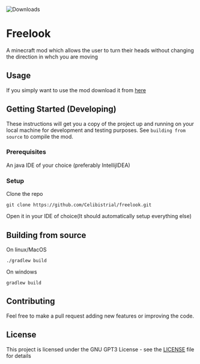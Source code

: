 ![Downloads](https://img.shields.io/badge/downloads-55k-green.svg)



# Freelook

A minecraft mod which allows the user to turn their heads without changing the direction in whch you are moving

## Usage

If you simply want to use the mod download it from [here](https://www.curseforge.com/minecraft/mc-mods/freelook-fabric)


## Getting Started (Developing)

These instructions will get you a copy of the project up and running on your local machine for development and testing purposes. See `building from source` to compile the mod.

### Prerequisites

An java IDE of your choice (preferably IntellijIDEA)


### Setup



Clone the repo

```
git clone https://github.com/Celibistrial/freelook.git
```

Open it in your IDE of choice(It should automatically setup everything else)



## Building from source

On linux/MacOS
```
./gradlew build
```
On windows
```
gradlew build
```

## Contributing

Feel free to make a pull request adding new features or improving the code.


## License

This project is licensed under the GNU GPT3 License - see the [LICENSE](LICENSE) file for details

